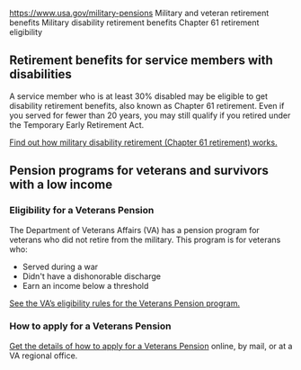 

https://www.usa.gov/military-pensions
Military and veteran retirement benefits
Military disability retirement benefits
Chapter 61 retirement eligibility

**Retirement benefits for service members with disabilities**
-------------------------------------------------------------

A service member who is at least 30% disabled may be eligible to get disability retirement benefits, also known as Chapter 61 retirement. Even if you served for fewer than 20 years, you may still qualify if you retired under the Temporary Early Retirement Act.

[Find out how military disability retirement (Chapter 61 retirement) works.](https://militarypay.defense.gov/Pay/Retirement/Disability/)

**Pension programs for veterans and survivors with a low income**
-----------------------------------------------------------------

### **Eligibility for a Veterans Pension**

The Department of Veterans Affairs (VA) has a pension program for veterans who did not retire from the military. This program is for veterans who:

* Served during a war
* Didn't have a dishonorable discharge
* Earn an income below a threshold

[See the VA’s eligibility rules for the Veterans Pension program.](https://www.va.gov/pension/eligibility/)

### **How to apply for a Veterans Pension**

[Get the details of how to apply for a Veterans Pension](https://www.va.gov/pension/how-to-apply/)
online, by mail, or at a VA regional office.
